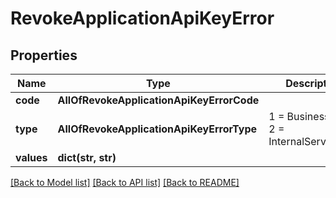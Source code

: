 # RevokeApplicationApiKeyError

## Properties
Name | Type | Description | Notes
------------ | ------------- | ------------- | -------------
**code** | **AllOfRevokeApplicationApiKeyErrorCode** |  | [optional] 
**type** | **AllOfRevokeApplicationApiKeyErrorType** |   1 &#x3D; BusinessLogic  2 &#x3D; InternalServerError | [optional] 
**values** | **dict(str, str)** |  | [optional] 

[[Back to Model list]](../README.md#documentation-for-models) [[Back to API list]](../README.md#documentation-for-api-endpoints) [[Back to README]](../README.md)

